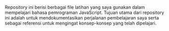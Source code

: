 Repository ini berisi berbagai file latihan yang saya gunakan dalam mempelajari bahasa pemrograman JavaScript. Tujuan utama dari repository ini adalah untuk mendokumentasikan perjalanan pembelajaran saya serta sebagai referensi untuk mengingat konsep-konsep yang telah dipelajari.

